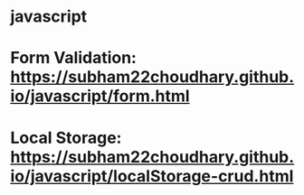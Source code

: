 # javascript

# Form Validation: <a href="https://subham22choudhary.github.io/javascript/form.html">https://subham22choudhary.github.io/javascript/form.html</a>

# Local Storage: <a href="https://subham22choudhary.github.io/javascript/localStorage-crud.html">https://subham22choudhary.github.io/javascript/localStorage-crud.html</a>


